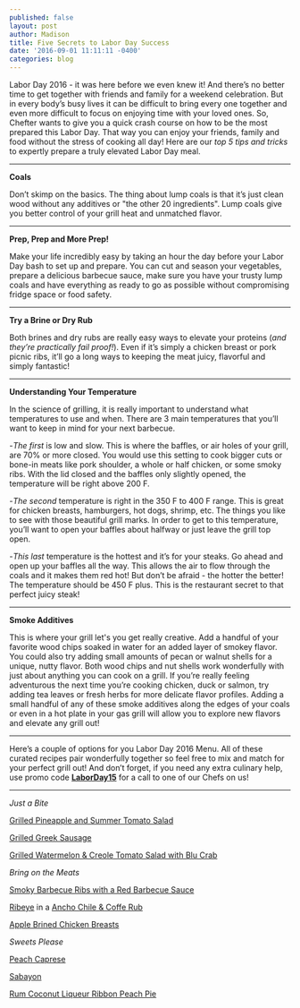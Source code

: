 ```yaml
---
published: false
layout: post
author: Madison
title: Five Secrets to Labor Day Success
date: '2016-09-01 11:11:11 -0400'
categories: blog
---
```

Labor Day 2016 - it was here before we even knew it! And there’s no better time to get together with friends and family for a weekend celebration. But in every body’s busy lives it can be difficult to bring every one together and even more difficult to focus on enjoying time with your loved ones. So, Chefter wants to give you a quick crash course on how to be the most prepared this Labor Day. That way you can enjoy your friends, family and food without the stress of cooking all day! Here are our _top 5 tips and tricks_ to expertly prepare a truly elevated Labor Day meal. 

***

**Coals**

Don’t skimp on the basics. The thing about lump coals is that it’s just clean wood without any additives or "the other 20 ingredients". Lump coals give you better control of your grill heat and unmatched flavor.

***

**Prep, Prep and More Prep!**

Make your life incredibly easy by taking an hour the day before your Labor Day bash to set up and prepare. You can cut and season your vegetables, prepare a delicious barbecue sauce, make sure you have your trusty lump coals and have everything as ready to go as possible without compromising fridge space or food safety.

***

**Try a Brine or Dry Rub**

Both brines and dry rubs are really easy ways to elevate your proteins (_and they’re practically fail proof!_). Even if it’s simply a chicken breast or pork picnic ribs, it’ll go a long ways to keeping the meat juicy, flavorful and simply fantastic! 

***

**Understanding Your Temperature**

In the science of grilling, it is really important to understand what temperatures to use and when. There are 3 main temperatures that you’ll want to keep in mind for your next barbecue.

-_The first_ is low and slow. This is where the baffles, or air holes of your grill, are 70% or more closed. You would use this setting to cook bigger cuts or bone-in meats like pork shoulder, a whole or half chicken, or some smoky ribs. With the lid closed and the baffles only slightly opened, the temperature will be right above 200 F. 

-_The second_ temperature is right in the 350 F to 400 F range. This is great for chicken breasts, hamburgers, hot dogs, shrimp, etc. The things you like to see with those beautiful grill marks. In order to get to this temperature, you’ll want to open your baffles about halfway or just leave the grill top open. 

-_This last_ temperature is the hottest and it’s for your steaks. Go ahead and open up your baffles all the way. This allows the air to flow through the coals and it makes them red hot! But don’t be afraid - the hotter the better! The temperature should be 450 F plus. This is the restaurant secret to that perfect juicy steak!

***

**Smoke Additives**

This is where your grill let's you get really creative. Add a handful of your favorite wood chips soaked in water for an added layer of smokey flavor. You could also try adding small amounts of pecan or walnut shells for a unique, nutty flavor. Both wood chips and nut shells work wonderfully with just about anything you can cook on a grill. If you’re really feeling adventurous the next time you’re cooking chicken, duck or salmon, try adding tea leaves or fresh herbs for more delicate flavor profiles. Adding a small handful of any of these smoke additives along the edges of your coals or even in a hot plate in your gas grill will allow you to explore new flavors and elevate any grill out!

***

Here’s a couple of options for you Labor Day 2016 Menu. All of these curated recipes pair wonderfully together so feel free to mix and match for your perfect grill out! And don’t forget, if you need any extra culinary help, use promo code [**LaborDay15**](https://www.chefter.com/download/index.html) for a call to one of our Chefs on us!

***

_Just a Bite_

[Grilled Pineapple and Summer Tomato Salad](http://recipes.chefter.com/g37ds)

[Grilled Greek Sausage](https://recipes.chefter.com/g36t4)

[Grilled Watermelon & Creole Tomato Salad with Blu Crab](https://recipes.chefter.com/g37tc)

_Bring on the Meats_

[Smoky Barbecue Ribs with a Red Barbecue Sauce](https://recipes.chefter.com/g3ytq)

[Ribeye](https://recipes.chefter.com/g2yt1) in a [Ancho Chile & Coffe Rub](https://recipes.chefter.com/g27ds)

[Apple Brined Chicken Breasts](https://recipes.chefter.com/g27t2)

_Sweets Please_

[Peach Caprese](https://recipes.chefter.com/g37d2) 

[Sabayon](https://recipes.chefter.com/g25tm) 

[Rum Coconut Liqueur Ribbon Peach Pie](https://recipes.chefter.com/g27tm)
